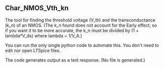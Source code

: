 ## Char_NMOS_Vth_kn

The tool for finding the threshold voltage (V_th) and the transconductance (k_n) of an NMOS. (The k_n found does not account for the Early effect, so if you want it to be more accurate, the k_n must be divided by (1 + lambda*V_ds) where lambda = 1/V_A.)

You can run the only single python code to automate this. You don't need to edit nor open LTSpice files.

The code generates output as a text response. (No file is generated.)